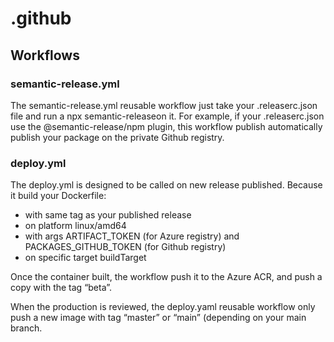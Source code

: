 # .github

## Workflows

### semantic-release.yml

The semantic-release.yml reusable workflow just take your .releaserc.json file and run a npx semantic-releaseon it.
For example, if your .releaserc.json use the @semantic-release/npm plugin, this workflow publish automatically publish your package on the private Github registry.

### deploy.yml

The deploy.yml is designed to be called on new release published. Because it build your Dockerfile:

- with same tag as your published release
- on platform linux/amd64
- with args ARTIFACT_TOKEN (for Azure registry) and PACKAGES_GITHUB_TOKEN (for Github registry)
- on specific target buildTarget

Once the container built, the workflow push it to the Azure ACR, and push a copy with the tag “beta”.

When the production is reviewed, the deploy.yaml reusable workflow only push a new image with tag “master” or “main” (depending on your main branch.
